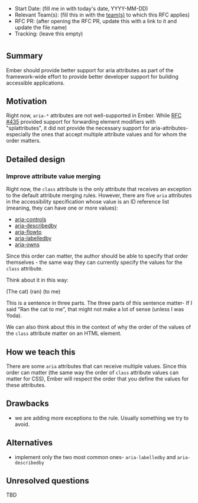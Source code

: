 - Start Date: (fill me in with today's date, YYYY-MM-DD)
- Relevant Team(s): (fill this in with the [team(s)](README.md#relevant-teams) to which this RFC applies)
- RFC PR: (after opening the RFC PR, update this with a link to it and update the file name)
- Tracking: (leave this empty)

# <RFC title>

## Summary

Ember should provide better support for aria attributes as part of the framework-wide effort to provide better developer support for building accessible applications. 

## Motivation

Right now, `aria-*` attributes are not well-supported in Ember. While [RFC #435](https://github.com/emberjs/rfcs/pull/435) provided support for forwarding element modifiers with "splattributes", it did not provide the necessary support for aria-attributes- especially the ones that accept multiple attribute values and for whom the order matters. 

## Detailed design

### Improve attribute value merging 

Right now, the `class` attribute is the only attribute that receives an exception to the default attribute merging rules. However, there are five `aria` attributes in the accessibility specification whose value is an ID reference list (meaning, they can have one or more values):

- [aria-controls](https://www.w3.org/WAI/PF/aria/states_and_properties#aria-controls)
- [aria-describedby](https://www.w3.org/WAI/PF/aria/states_and_properties#aria-describedby)
- [aria-flowto](https://www.w3.org/WAI/PF/aria/states_and_properties#aria-flowto) 
- [aria-labelledby](https://www.w3.org/WAI/PF/aria/states_and_properties#aria-labelledby) 
- [aria-owns](https://www.w3.org/WAI/PF/aria/states_and_properties#aria-owns) 

Since this order can matter, the author should be able to specify that order themselves - the same way they can currently specify the values for the `class` attribute.

Think about it in this way: 

(The cat) (ran) (to me)

This is a sentence in three parts. The three parts of this sentence matter- If I said "Ran the cat to me", that might not make a lot of sense (unless I was Yoda). 

We can also think about this in the context of why the order of the values of the `class` attribute matter on an HTML element. 


## How we teach this

There are some `aria` attributes that can receive multiple values. Since this order can matter (the same way the order of `class` attribute values can matter for CSS), Ember will respect the order that you define the values for these attributes. 

## Drawbacks

- we are adding more exceptions to the rule. Usually something we try to avoid. 

## Alternatives

- implement only the two most common ones- `aria-labelledby` and `aria-describedby`

## Unresolved questions

TBD
